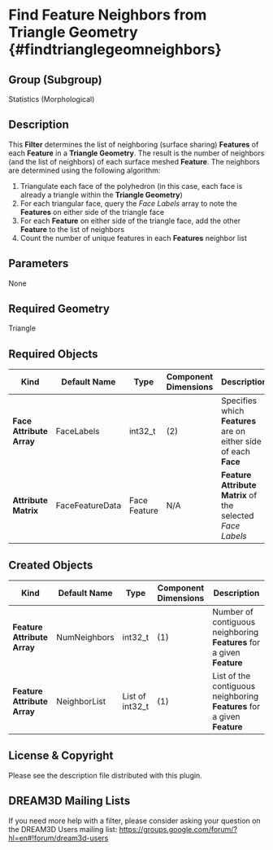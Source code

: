 Find Feature Neighbors from Triangle Geometry {#findtrianglegeomneighbors}
=============

## Group (Subgroup) ##
Statistics (Morphological)

## Description ##
This **Filter** determines the list of neighboring (surface sharing) **Features** of each **Feature** in a **Triangle Geometry**.  The result is the number of neighbors (and the list of neighbors) of each surface meshed **Feature**.  The neighbors are determined using the following algorithm:

1. Triangulate each face of the polyhedron (in this case, each face is already a triangle within the **Triangle Geometry**)
2. For each triangular face, query the *Face Labels* array to note the **Features** on either side of the triangle face
3. For each **Feature** on either side of the triangle face, add the other **Feature** to the list of neighbors
4. Count the number of unique features in each **Features** neighbor list

## Parameters ##
None

## Required Geometry ##
Triangle

## Required Objects ##

| Kind | Default Name | Type | Component Dimensions | Description |
|------|--------------|------|----------------------|-------------|
| **Face Attribute Array** | FaceLabels | int32_t | (2) | Specifies which **Features** are on either side of each **Face** |
| **Attribute Matrix** | FaceFeatureData | Face Feature | N/A | **Feature Attribute Matrix** of the selected _Face Labels_ |

## Created Objects ##

| Kind | Default Name | Type | Component Dimensions | Description |
|------|--------------|------|----------------------|-------------|
| **Feature Attribute Array** | NumNeighbors | int32_t | (1) | Number of contiguous neighboring **Features** for a given **Feature** |
| **Feature Attribute Array**  | NeighborList | List of int32_t | (1) | List of the contiguous neighboring **Features** for a given **Feature** |

## License & Copyright ##

Please see the description file distributed with this plugin.

## DREAM3D Mailing Lists ##

If you need more help with a filter, please consider asking your question on the DREAM3D Users mailing list:
https://groups.google.com/forum/?hl=en#!forum/dream3d-users